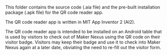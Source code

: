 This folder contains the source code (.aia file) and the pre-built installation package (.apk file) for the QR code reader app.

The QR code reader app is written in MIT App Inventor 2 (AI2).

The QR code reader app is intended to be installed on an Android table that is used by visitors to check out of Maker Nexus
using the QR code on their visitor badge.  Visitors may keep their badge and use it to check into Maker Nexus
again at a later date, obviating the need to re-fill out the visitor form.
